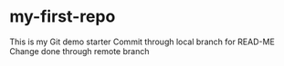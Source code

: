 # my-first-repo
This is my Git demo starter
Commit through local branch for READ-ME
Change done through remote branch
